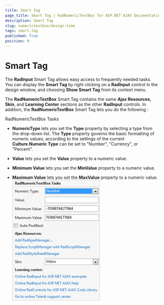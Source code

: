 ```yaml
---
title: Smart Tag
page_title: Smart Tag | RadNumericTextBox for ASP.NET AJAX Documentation
description: Smart Tag
slug: numerictextbox/design-time
tags: smart,tag
published: True
position: 0
---
```


# Smart Tag



The **RadInput** Smart Tag allows easy access to frequently needed tasks. You can display the **Smart Tag** by right clicking on a **RadInput** control in the design window, and choosing **Show Smart Tag** from its context menu.




The **RadNumericTextBox** Smart Tag contains the same **Ajax Resources**, **Skin**, and **Learning Center** sections as the other **RadInput** controls. In addition, the **RadNumericTextBox** Smart Tag lets you do the following :

RadNumericTextBox Tasks

* **NumericType** lets you set the **Type** property by selecting a type from the drop-down list. The **Type** property governs the basic formatting of numeric values, according to the settings of the current **Culture**.**Numeric Type** can be set to "Number", "Currency", or "Percent".

* **Value** lets you set the **Value** property to a numeric value.

* **Minimum Value** lets you set the **MinValue** property to a numeric value.

* **Maximum Value** lets you set the **MaxValue** property to a numeric value.
![Smart tag](images/RadNumericTextBoxSmartTag.png)


